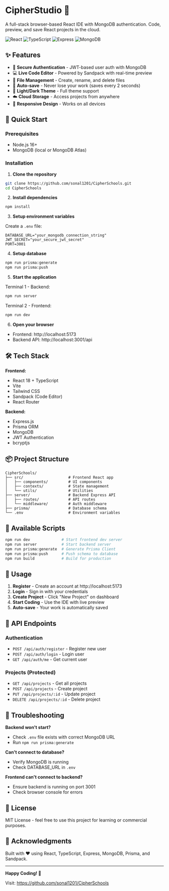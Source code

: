 # CipherStudio 🚀

A full-stack browser-based React IDE with MongoDB authentication. Code, preview, and save React projects in the cloud.

![React](https://img.shields.io/badge/React-18.2-blue)
![TypeScript](https://img.shields.io/badge/TypeScript-5.2-blue)
![Express](https://img.shields.io/badge/Express-4.18-green)
![MongoDB](https://img.shields.io/badge/MongoDB-Latest-green)

## ✨ Features

- 🔐 **Secure Authentication** - JWT-based user auth with MongoDB
- 💻 **Live Code Editor** - Powered by Sandpack with real-time preview
- 📁 **File Management** - Create, rename, and delete files
- 💾 **Auto-save** - Never lose your work (saves every 2 seconds)
- 🎨 **Light/Dark Theme** - Full theme support
- ☁️ **Cloud Storage** - Access projects from anywhere
- 📱 **Responsive Design** - Works on all devices

## 🚀 Quick Start

### Prerequisites
- Node.js 16+
- MongoDB (local or MongoDB Atlas)

### Installation

1. **Clone the repository**
```bash
git clone https://github.com/sonal1201/CipherSchools.git
cd CipherSchools
```

2. **Install dependencies**
```bash
npm install
```

3. **Setup environment variables**

Create a `.env` file:
```env
DATABASE_URL="your_mongodb_connection_string"
JWT_SECRET="your_secure_jwt_secret"
PORT=3001
```

4. **Setup database**
```bash
npm run prisma:generate
npm run prisma:push
```

5. **Start the application**

Terminal 1 - Backend:
```bash
npm run server
```

Terminal 2 - Frontend:
```bash
npm run dev
```

6. **Open your browser**
- Frontend: http://localhost:5173
- Backend API: http://localhost:3001/api

## 🛠️ Tech Stack

**Frontend:**
- React 18 + TypeScript
- Vite
- Tailwind CSS
- Sandpack (Code Editor)
- React Router

**Backend:**
- Express.js
- Prisma ORM
- MongoDB
- JWT Authentication
- bcryptjs

## 📦 Project Structure

```
CipherSchools/
├── src/                    # Frontend React app
│   ├── components/         # UI components
│   ├── contexts/           # State management
│   └── utils/              # Utilities
├── server/                 # Backend Express API
│   ├── routes/             # API routes
│   └── middleware/         # Auth middleware
├── prisma/                 # Database schema
└── .env                    # Environment variables
```

## 🎯 Available Scripts

```bash
npm run dev              # Start frontend dev server
npm run server           # Start backend server
npm run prisma:generate  # Generate Prisma Client
npm run prisma:push      # Push schema to database
npm run build            # Build for production
```

## 📖 Usage

1. **Register** - Create an account at http://localhost:5173
2. **Login** - Sign in with your credentials
3. **Create Project** - Click "New Project" on dashboard
4. **Start Coding** - Use the IDE with live preview
5. **Auto-save** - Your work is automatically saved

## 🔐 API Endpoints

### Authentication
- `POST /api/auth/register` - Register new user
- `POST /api/auth/login` - Login user
- `GET /api/auth/me` - Get current user

### Projects (Protected)
- `GET /api/projects` - Get all projects
- `POST /api/projects` - Create project
- `PUT /api/projects/:id` - Update project
- `DELETE /api/projects/:id` - Delete project

## 🐛 Troubleshooting

**Backend won't start?**
- Check `.env` file exists with correct MongoDB URL
- Run `npm run prisma:generate`

**Can't connect to database?**
- Verify MongoDB is running
- Check DATABASE_URL in `.env`

**Frontend can't connect to backend?**
- Ensure backend is running on port 3001
- Check browser console for errors

## 📝 License

MIT License - feel free to use this project for learning or commercial purposes.

## 🙏 Acknowledgments

Built with ❤️ using React, TypeScript, Express, MongoDB, Prisma, and Sandpack.

---

**Happy Coding! 🎉**

Visit: https://github.com/sonal1201/CipherSchools
